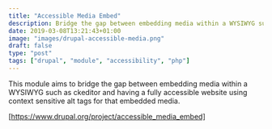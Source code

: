 ```yaml
---
title: "Accessible Media Embed"
description: Bridge the gap between embedding media within a WYSIWYG such as ckeditor and having a fully accessible website
date: 2019-03-08T13:21:43+01:00
image: "images/drupal-accessible-media.png"
draft: false
type: "post"
tags: ["drupal", "module", "accessibility", "php"]
---
```

This module aims to bridge the gap between embedding media within a WYSIWYG such
as ckeditor and having a fully accessible website using context sensitive alt
tags for that embedded media.

[https://www.drupal.org/project/accessible_media_embed]
